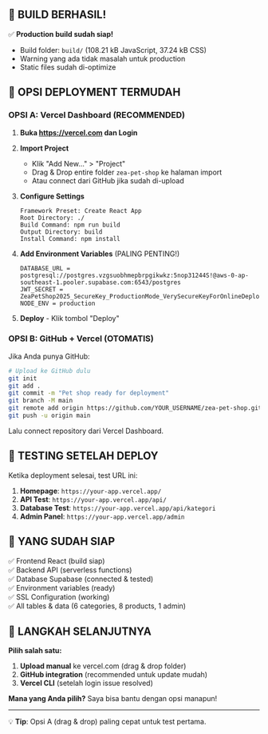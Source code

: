 ## 🎉 BUILD BERHASIL!

✅ **Production build sudah siap!**
- Build folder: `build/` (108.21 kB JavaScript, 37.24 kB CSS)
- Warning yang ada tidak masalah untuk production
- Static files sudah di-optimize

## 🚀 OPSI DEPLOYMENT TERMUDAH

### OPSI A: Vercel Dashboard (RECOMMENDED)

1. **Buka https://vercel.com dan Login**

2. **Import Project**
   - Klik "Add New..." > "Project"
   - Drag & Drop entire folder `zea-pet-shop` ke halaman import
   - Atau connect dari GitHub jika sudah di-upload

3. **Configure Settings**
   ```
   Framework Preset: Create React App
   Root Directory: ./
   Build Command: npm run build
   Output Directory: build
   Install Command: npm install
   ```

4. **Add Environment Variables** (PALING PENTING!)
   ```
   DATABASE_URL = postgresql://postgres.vzgsuobhmepbrpgikwkz:5nop31244S!@aws-0-ap-southeast-1.pooler.supabase.com:6543/postgres
   JWT_SECRET = ZeaPetShop2025_SecureKey_ProductionMode_VerySecureKeyForOnlineDeployment  
   NODE_ENV = production
   ```

5. **Deploy** - Klik tombol "Deploy"

### OPSI B: GitHub + Vercel (OTOMATIS)

Jika Anda punya GitHub:

```bash
# Upload ke GitHub dulu
git init
git add .
git commit -m "Pet shop ready for deployment"
git branch -M main
git remote add origin https://github.com/YOUR_USERNAME/zea-pet-shop.git
git push -u origin main
```

Lalu connect repository dari Vercel Dashboard.

## 🧪 TESTING SETELAH DEPLOY

Ketika deployment selesai, test URL ini:

1. **Homepage**: `https://your-app.vercel.app/`
2. **API Test**: `https://your-app.vercel.app/api/` 
3. **Database Test**: `https://your-app.vercel.app/api/kategori`
4. **Admin Panel**: `https://your-app.vercel.app/admin`

## 📱 YANG SUDAH SIAP

✅ Frontend React (build siap)  
✅ Backend API (serverless functions)  
✅ Database Supabase (connected & tested)  
✅ Environment variables (ready)  
✅ SSL Configuration (working)  
✅ All tables & data (6 categories, 8 products, 1 admin)

## 🎯 LANGKAH SELANJUTNYA

**Pilih salah satu:**
1. **Upload manual** ke vercel.com (drag & drop folder)
2. **GitHub integration** (recommended untuk update mudah)
3. **Vercel CLI** (setelah login issue resolved)

**Mana yang Anda pilih?** Saya bisa bantu dengan opsi manapun!

---
💡 **Tip**: Opsi A (drag & drop) paling cepat untuk test pertama.
